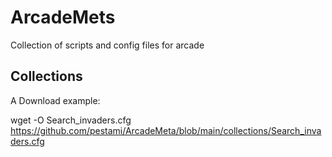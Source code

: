 # ArcadeMets 

Collection of scripts and config files for arcade  

## Collections  

A Download example:

wget -O Search_invaders.cfg https://github.com/pestami/ArcadeMeta/blob/main/collections/Search_invaders.cfg



